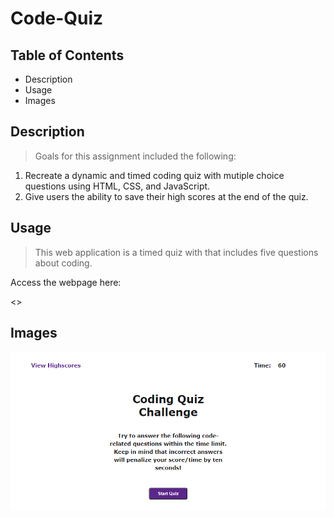 # Code-Quiz

## Table of Contents

* Description
* Usage
* Images

## Description
> Goals for this assignment included the following:

1. Recreate a dynamic and timed coding quiz with mutiple choice questions using HTML, CSS, and JavaScript.
2. Give users the ability to save their high scores at the end of the quiz.

## Usage
> This web application is a timed quiz with that includes five questions about coding.

Access the webpage here:

<>

## Images

![Screenshot of Code Quiz](assets\images\codeQuiz_screenshot.png)